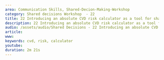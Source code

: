 ```yaml
---
area: Communication Skills, Shared-Decion-Making-Workshop
category: Shared decisions Workshop  - 22
title: 22 Introducing an absolute CVD risk calculator as a tool for sharing decisions
description: 22 Introducing an absolute CVD risk calculator as a tool for sharing decisions
audio: /assets/audio/Shared Decisions - 22 Introducing an absolute CVD risk calculator as a tool for sharing decisions. Dave Tomson - MQ.mp3
article: 
www: 
keywords: cvd, risk, calculator
youtube: 
duration: 2m 21s
--- 
```


